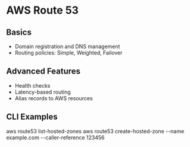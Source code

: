 # AWS Route 53

## Basics
- Domain registration and DNS management
- Routing policies: Simple, Weighted, Failover

## Advanced Features
- Health checks
- Latency-based routing
- Alias records to AWS resources

## CLI Examples
aws route53 list-hosted-zones
aws route53 create-hosted-zone --name example.com --caller-reference 123456

 
